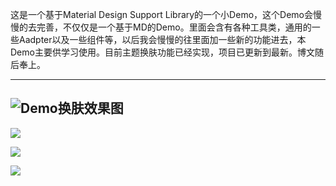 

这是一个基于Material Design Support Library的一个小Demo，这个Demo会慢慢的去完善，不仅仅是一个基于MD的Demo。里面会含有各种工具类，通用的一些Aadpter以及一些组件等，以后我会慢慢的往里面加一些新的功能进去，本Demo主要供学习使用。目前主题换肤功能已经实现，项目已更新到最新。博文随后奉上。

----
![Demo换肤效果图](http://upload-images.jianshu.io/upload_images/623504-0c8a0c72d3a173ed.gif?imageMogr2/auto-orient/strip)
----


![](http://upload-images.jianshu.io/upload_images/623504-8880b55a4190b6b6.png?imageMogr2/auto-orient/strip%7CimageView2/2/w/1240)


![](http://upload-images.jianshu.io/upload_images/623504-529a167775dd2523.png?imageMogr2/auto-orient/strip%7CimageView2/2/w/1240)


![](http://upload-images.jianshu.io/upload_images/623504-a90889840527e8d1.png?imageMogr2/auto-orient/strip%7CimageView2/2/w/1240)
